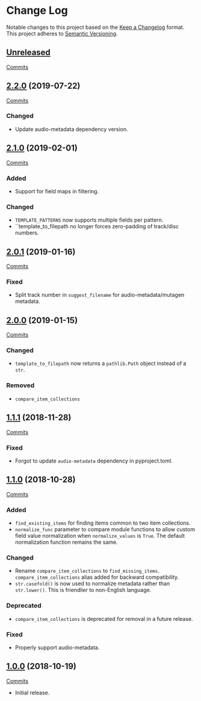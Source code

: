 # Change Log

Notable changes to this project based on the [Keep a Changelog](https://keepachangelog.com) format.
This project adheres to [Semantic Versioning](https://semver.org).


## [Unreleased](https://github.com/thebigmunch/google-music-utils/tree/master)

[Commits](https://github.com/thebigmunch/google-music-utils/compare/2.2.0...master)


## [2.2.0](https://github.com/thebigmunch/google-music-utils/releases/tag/2.2.0) (2019-07-22)

[Commits](https://github.com/thebigmunch/google-music-utils/compare/2.1.0...2.2.0)

### Changed

* Update audio-metadata dependency version.


## [2.1.0](https://github.com/thebigmunch/google-music-utils/releases/tag/2.1.0) (2019-02-01)

[Commits](https://github.com/thebigmunch/google-music-utils/compare/2.0.1...2.1.0)

### Added

* Support for field maps in filtering.

### Changed

* ``TEMPLATE_PATTERNS`` now supports multiple fields per pattern.
* ``template_to_filepath no longer forces zero-padding of track/disc numbers.


## [2.0.1](https://github.com/thebigmunch/google-music-utils/releases/tag/2.0.1) (2019-01-16)

[Commits](https://github.com/thebigmunch/google-music-utils/compare/2.0.0...2.0.1)

### Fixed

* Split track number in ``suggest_filename`` for audio-metadata/mutagen metadata.


## [2.0.0](https://github.com/thebigmunch/google-music-utils/releases/tag/2.0.0) (2019-01-15)

[Commits](https://github.com/thebigmunch/google-music-utils/compare/1.1.1...2.0.0)

### Changed

* ``template_to_filepath`` now returns a ``pathlib.Path`` object instead of a ``str``.

### Removed

* ``compare_item_collections``


## [1.1.1](https://github.com/thebigmunch/google-music-utils/releases/tag/1.1.1) (2018-11-28)

[Commits](https://github.com/thebigmunch/google-music-utils/compare/1.1.0...1.1.1)

### Fixed

* Forgot to update ``audio-metadata`` dependency in pyproject.toml.


## [1.1.0](https://github.com/thebigmunch/google-music-utils/releases/tag/1.1.0) (2018-10-28)

[Commits](https://github.com/thebigmunch/google-music-utils/compare/1.0.0...1.1.0)

### Added

* ``find_existing_items`` for finding items common to two item collections.
* ``normalize_func`` parameter to compare module functions to allow custom
	field value normalization when ``normalize_values`` is ``True``.
	The default normalization function remains the same.

### Changed

* Rename ``compare_item_collections`` to ``find_missing_items``.
	``compare_item_collections`` alias added for backward compatibility.
* ``str.casefold()`` is now used to normalize metadata rather than
	``str.lower()``. This is friendlier to non-English language.

### Deprecated

* ``compare_item_collections`` is deprecated for removal in a future release.

### Fixed

* Properly support audio-metadata.


## [1.0.0](https://github.com/thebigmunch/google-music-utils/releases/tag/1.0.0) (2018-10-19)

[Commits](https://github.com/thebigmunch/google-music-utils/commit/d466a8cb75041c1d1f6add1a999bfd1e25e73b0c)

* Initial release.
